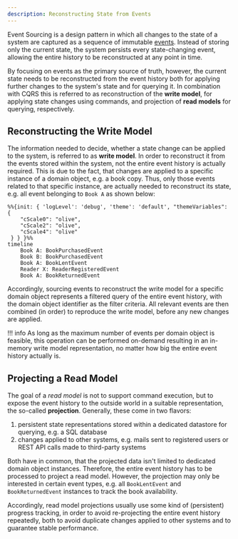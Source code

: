 ```yaml
---
description: Reconstructing State from Events
---
```


Event Sourcing is a design pattern in which all changes to the state of a system are captured as a sequence of 
immutable [events](../events/index.md). Instead of storing only the current state, the system persists every state-changing event, 
allowing the entire history to be reconstructed at any point in time.

By focusing on events as the primary source of truth, however, the current state needs to be reconstructed from the event
history both for applying further changes to the system's state and for querying it. In combination with CQRS this
is referred to as reconstruction of the __write model__, for applying state changes using commands, and projection of __read models__ for
querying, respectively.

## Reconstructing the Write Model

The information needed to decide, whether a state change can be applied to the system, is referred to as __write model__.
In order to reconstruct it from the events stored within the system, not the entire event history is actually required. This is
due to the fact, that changes are applied to a specific instance of a domain object, e.g. a book copy. Thus, only those
events related to that specific instance, are actually needed to reconstruct its state, e.g. all event belonging to `Book A`
as shown below:

``` mermaid
%%{init: { 'logLevel': 'debug', 'theme': 'default', "themeVariables": {
    "cScale0": "olive",
    "cScale2": "olive",
    "cScale4": "olive"
 } } }%%
timeline
    Book A: BookPurchasedEvent
    Book B: BookPurchasedEvent
    Book A: BookLentEvent
    Reader X: ReaderRegisteredEvent
    Book A: BookReturnedEvent
```

Accordingly, sourcing events to reconstruct the write model for a specific domain object represents a filtered query
of the entire event history, with the domain object identifier as the filter criteria. All relevant events are then
combined (in order) to reproduce the write model, before any new changes are applied.

!!! info
    As long as the maximum number of events per domain object is feasible, this operation can be performed on-demand
    resulting in an in-memory write model representation, no matter how big the entire event history actually is.

## Projecting a Read Model

The goal of a _read model_ is not to support command execution, but to expose the event history to the outside world in
a suitable representation, the so-called __projection__. Generally, these come in two flavors:

1. persistent state representations stored within a dedicated datastore for querying, e.g. a SQL database
2. changes applied to other systems, e.g. mails sent to registered users or REST API calls made to third-party systems

Both have in common, that the projected data isn't limited to dedicated domain object instances. Therefore, the entire
event history has to be processed to project a read model. However, the projection may only be interested in certain
event types, e.g. all `BookLentEvent` and `BookReturnedEvent` instances to track the book availability.

Accordingly, read model projections usually use some kind of (persistent) progress tracking, in order to avoid
re-projecting the entire event history repeatedly, both to avoid duplicate changes applied to other systems and to
guarantee stable performance.